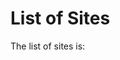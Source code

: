 
List of Sites
=============

The list of sites is:

<div id="sites"></div>

<script src="https://code.jquery.com/jquery-3.2.1.min.js"></script>
<script>

$.get("https://b5ms5dkmia.execute-api.ap-southeast-2.amazonaws.com/test/data-by-doi/10.25845/5c09bf93f315d/sites")
.done(populateSites);

function populateSites(data) { populate("Sites", "sites", data); }

function populate(title, divId, data) {
  console.log(data);
  $("#" + divId).append("<h4>" + title + "</h4>");
  data.forEach(item => $("#" + divId).append("<p>" + item + "</p>"));
}

</script>
